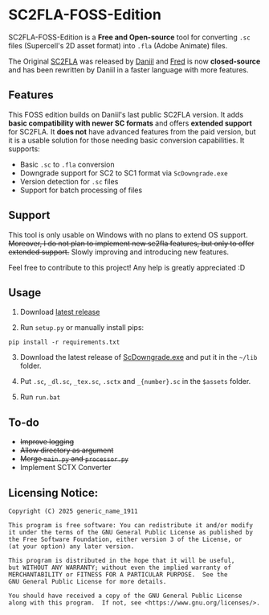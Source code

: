 # SC2FLA-FOSS-Edition

SC2FLA-FOSS-Edition is a **Free and Open-source** tool for converting `.sc` files (Supercell's 2D asset format) into `.fla` (Adobe Animate) files.

The Original [SC2FLA](https://github.com/sc-workshop/SC) was released by [Daniil](https://github.com/daniil-sv) and [Fred](https://github.com/pavidloq) is now **closed-source** and has been rewritten by Daniil in a faster language with more features. 

## Features

This FOSS edition builds on Daniil's last public SC2FLA version. It adds **basic compatibility with newer SC formats** and offers **extended support** for SC2FLA. It **does not** have advanced features from the paid version, but it is a usable solution for those needing basic conversion capabilities. It supports:

- Basic `.sc` to `.fla` conversion
- Downgrade support for SC2 to SC1 format via `ScDowngrade.exe`
- Version detection for `.sc` files
- Support for batch processing of files

## Support

This tool is only usable on Windows with no plans to extend OS support. ~~Moreover, I do not plan to implement new sc2fla features, but only to offer extended support.~~ Slowly improving and introducing new features.

Feel free to contribute to this project! Any help is greatly appreciated :D

## Usage

1. Download [latest release](https://github.com/GenericName1911/SC2FLA-FOSS-Edition/releases/)

2. Run `setup.py` or manually install pips:

`pip install -r requirements.txt`

3. Download the latest release of [ScDowngrade.exe](https://github.com/Daniil-SV/ScDowngrade/releases) and put it in the `~/lib` folder.

4. Put `.sc`, `_dl.sc`, `_tex.sc`, `.sctx` and `_{number}.sc` in the `$assets` folder.

5. Run `run.bat`

## To-do

- ~~Improve logging~~
- ~~Allow directory as argument~~
- ~~Merge `main.py` and `processor.py`~~
- Implement SCTX Converter

## Licensing Notice:

```
Copyright (C) 2025 generic_name_1911

This program is free software: You can redistribute it and/or modify
it under the terms of the GNU General Public License as published by
the Free Software Foundation, either version 3 of the License, or
(at your option) any later version.

This program is distributed in the hope that it will be useful,
but WITHOUT ANY WARRANTY; without even the implied warranty of
MERCHANTABILITY or FITNESS FOR A PARTICULAR PURPOSE.  See the
GNU General Public License for more details.

You should have received a copy of the GNU General Public License
along with this program.  If not, see <https://www.gnu.org/licenses/>.
```
